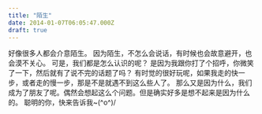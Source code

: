 ```yaml
---
title: "陌生"
date: 2014-01-07T06:05:47.000Z
draft: true
---
```

好像很多人都会介意陌生。 因为陌生，不怎么会说话，有时候也会故意避开，也会漠不关心。  可是，我们都是怎么认识的呢？ 是因为我跟你打了个招呼，你微笑了一下，然后就有了说不完的话题了吗？  有时觉的很好玩呢，如果我走的快一步，或者走的慢一步，那是不是就遇不到这么些人了。  那么又是因为什么，我们成为了朋友了呢。偶然会想起这么个问题。但是确实好多是想不起来是因为什么的。  聪明的你，快来告诉我~(^o^)/